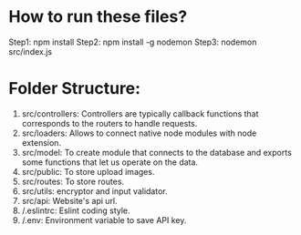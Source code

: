 # How to run these files?
Step1: npm install
Step2: npm install -g nodemon
Step3: nodemon src/index.js

# Folder Structure:
1. src/controllers: Controllers are typically callback functions that corresponds to the routers to handle requests.
2. src/loaders: Allows to connect native node modules with node extension.
3. src/model: To create module that connects to the database and exports some functions that let us operate on the data. 
4. src/public: To store upload images.
5. src/routes: To store routes. 
6. src/utils: encryptor and input validator.
7. src/api: Website's api url.
8. /.eslintrc: Eslint coding style.
9. /.env: Environment variable to save API key.